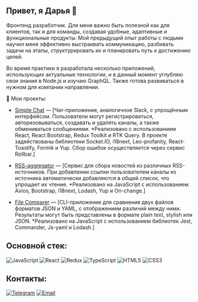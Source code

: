## Привет, я Дарья 👋

Фронтенд разработчик. Для меня важно быть полезной как для клиентов, так и для команды, создавая удобные, адаптивные и функциональные продукты. Мой предыдущий опыт работы с людьми научил меня эффективно выстраивать коммуникацию, разбивать задачи на этапы, структурировать их и планировать путь к достижению целей.

Во время практики я разработала несколько приложений, использующих актуальные технологии, и в данный момент углубляю свои знания в Node.js и изучаю GraphQL. Также готова развиваться в нужном для компании направлении.

🚀 Мои проекты:  
- [Simple Chat](https://frontend-project-12-eyhu.onrender.com/login) — [Чат-приложение, аналогичное Slack, с упрощённым интерфейсом. Пользователи могут регистрироваться, авторизовываться, создавать и удалять каналы, а также обмениваться сообщениями.
*Реализовано с использованием React, React Bootstrap, Redux Toolkit и RTK Query. В проекте задействованы библиотеки Socket.IO, i18next, Leo-profanity, React-Toastify, Formik и Yup. Сбор ошибок осуществляется через сервис Rollbar.]
  
- [RSS-aggregator](https://frontend-project-11-woad-eta.vercel.app/) — [Сервис для сбора новостей из различных RSS-источников. При добавлении ссылки пользователем каналы из источника автоматически добавляются в общий список, что упрощает их чтение.
*Реализовано на JavaScript с использованием Axios, Bootstrap, i18next, Lodash, Yup и On-change.]

- [File Comparer](https://github.com/daria-ba/files-comparison) — [CLI-приложение для сравнения двух файлов форматов JSON и YAML, с отображением различий между ними. Результаты могут быть представлены в формате plain text, stylish или JSON.
*Реализовано на JavaScript с использованием библиотек Jest, Commander, Js-yaml и Lodash.]

## Основной стек:

![JavaScript](https://img.shields.io/badge/-JavaScript-F7DF1E?logo=javascript&logoColor=black&style=for-the-badge)
![React](https://img.shields.io/badge/-React-61DAFB?logo=react&logoColor=black&style=for-the-badge)
![Redux](https://img.shields.io/badge/Redux-764ABC?style=for-the-badge&logo=redux&logoColor=white)
![TypeScript](https://img.shields.io/badge/TypeScript-3178C6?style=for-the-badge&logo=typescript&logoColor=white)
![HTML5](https://img.shields.io/badge/-HTML5-E34F26?logo=html5&logoColor=white&style=for-the-badge)
![CSS3](https://img.shields.io/badge/-CSS3-1572B6?logo=css3&logoColor=white&style=for-the-badge)

## Контакты:
[![Telegram](https://img.shields.io/badge/Telegram-2CA5E0?style=for-the-badge&logo=telegram&logoColor=white)](https://t.me/sli_va)
[![Email](https://img.shields.io/badge/Email-D14836?style=for-the-badge&logo=gmail&logoColor=white)](mailto:daria.bashorina@gmail.com)

